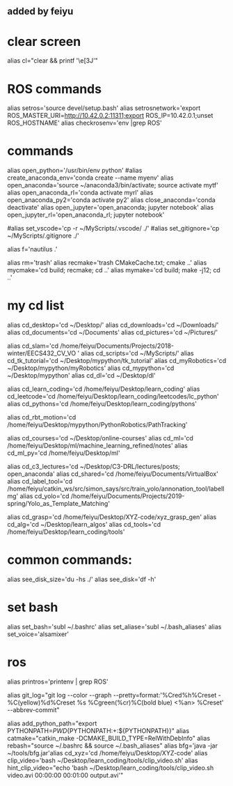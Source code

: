 


## added by feiyu

# clear screen
alias cl="clear && printf '\e[3J'"

# ROS commands
alias setros='source devel/setup.bash'
alias setrosnetwork='export ROS_MASTER_URI=http://10.42.0.2:11311;export ROS_IP=10.42.0.1;unset ROS_HOSTNAME'
alias checkrosenv='env |grep ROS'

# commands
alias open_python='/usr/bin/env python'
#alias create_anaconda_env='conda create --name myenv'
alias open_anaconda='source ~/anaconda3/bin/activate; source activate mytf'
alias open_anaconda_rl='conda activate myrl'
alias open_anaconda_py2='conda activate py2'
alias close_anaconda='conda deactivate'
alias open_jupyter='open_anaconda; jupyter notebook'
alias open_jupyter_rl='open_anaconda_rl; jupyter notebook'

#alias set_vscode='cp -r ~/MyScripts/.vscode/ ./'
#alias set_gitignore='cp ~/MyScripts/.gitignore ./'

alias f='nautilus .'

alias rm='trash'
alias recmake='trash CMakeCache.txt; cmake ..'
alias mycmake='cd build; recmake; cd ..'
alias mymake='cd build; make -j12; cd ..'

# my cd list
alias cd_desktop='cd ~/Desktop/'
alias cd_downloads='cd ~/Downloads/'
alias cd_documents='cd ~/Documents'
alias cd_pictures='cd ~/Pictures/'

alias cd_slam='cd /home/feiyu/Documents/Projects/2018-winter/EECS432_CV_VO
'
alias cd_scripts='cd ~/MyScripts/'
alias cd_tk_tutorial='cd ~/Desktop/mypython/tk_tutorial'
alias cd_myRobotics='cd ~/Desktop/mypython/myRobotics'
alias cd_mypython='cd ~/Desktop/mypython'
alias cd_dl='cd ~/Desktop/dl'


alias cd_learn_coding='cd /home/feiyu/Desktop/learn_coding'
alias cd_leetcode='cd /home/feiyu/Desktop/learn_coding/leetcodes/lc_python'
alias cd_pythons='cd /home/feiyu/Desktop/learn_coding/pythons'

alias cd_rbt_motion='cd /home/feiyu/Desktop/mypython/PythonRobotics/PathTracking'

alias cd_courses='cd ~/Desktop/online-courses'
alias cd_ml='cd /home/feiyu/Desktop/ml/machine_learning_refined/notes'
alias cd_ml_py='cd /home/feiyu/Desktop/ml'

alias cd_c3_lectures='cd ~/Desktop/C3-DRL/lectures/posts; open_anaconda'
alias cd_shared='cd /home/feiyu/Documents/VirtualBox'
alias cd_label_tool='cd /home/feiyu/catkin_ws/src/simon_says/src/train_yolo/annonation_tool/labelImg'
alias cd_yolo='cd /home/feiyu/Documents/Projects/2019-spring/Yolo_as_Template_Matching'

alias cd_grasp='cd /home/feiyu/Desktop/XYZ-code/xyz_grasp_gen'
alias cd_alg='cd ~/Desktop/learn_algos'
alias cd_tools='cd /home/feiyu/Desktop/learn_coding/tools'

# common commands:
alias see_disk_size='du -hs ./'
alias see_disk='df -h'

# set bash
alias set_bash='subl ~/.bashrc'
alias set_aliase='subl ~/.bash_aliases'
alias set_voice='alsamixer'
# ros
alias printros='printenv | grep ROS'

alias git_log="git log --color --graph --pretty=format:'%Cred%h%Creset -%C(yellow)%d%Creset %s %Cgreen(%cr)%C(bold blue) <%an> %Creset' --abbrev-commit"

alias add_python_path="export PYTHONPATH=$PWD${PYTHONPATH:+:${PYTHONPATH}}"
alias catmake="catkin_make -DCMAKE_BUILD_TYPE=RelWithDebInfo"
alias rebash="source ~/.bashrc && source ~/.bash_aliases"
alias bfg='java -jar ~/tools/bfg.jar'alias cd_xyz='cd /home/feiyu/Desktop/XYZ-code'
alias clip_video='bash ~/Desktop/learn_coding/tools/clip_video.sh'
alias hint_clip_video="echo 'bash ~/Desktop/learn_coding/tools/clip_video.sh video.avi 00:00:00 00:01:00 output.avi'"

